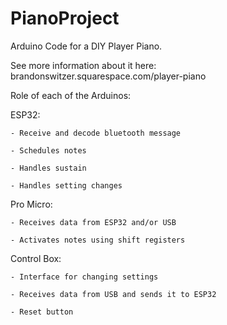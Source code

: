 # PianoProject
Arduino Code for a DIY Player Piano.

See more information about it here: brandonswitzer.squarespace.com/player-piano

Role of each of the Arduinos:

  ESP32:
  
    - Receive and decode bluetooth message
    
    - Schedules notes
    
    - Handles sustain
    
    - Handles setting changes
    
  Pro Micro:
  
    - Receives data from ESP32 and/or USB
    
    - Activates notes using shift registers
    
  Control Box:
  
    - Interface for changing settings
    
    - Receives data from USB and sends it to ESP32
    
    - Reset button
